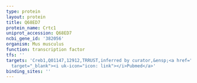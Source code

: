 ```yaml
---
type: protein
layout: protein
title: Q68ED7
protein_name: Crtc1
uniprot_accession: Q68ED7
ncbi_gene_id: '382056'
organism: Mus musculus
function: transcription factor
tfs: ''
targets: 'Creb1,Q01147,12912,TRRUST,inferred by curator,&ensp;<a href="https://www.ncbi.nlm.nih.gov/pubmed/?term=18495750%5Buid%5D"
  target="_blank"><i uk-icon="icon: link"></i>Pubmed</a>'
binding_sites: ''
---
```

